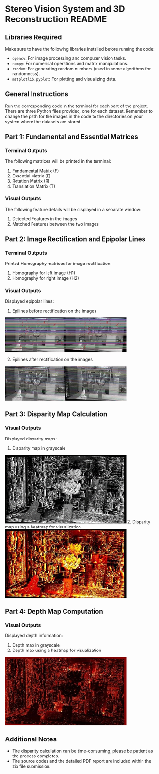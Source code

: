 # Stereo Vision System and 3D Reconstruction README

## Libraries Required

Make sure to have the following libraries installed before running the code:

- `opencv`: For image processing and computer vision tasks.
- `numpy`: For numerical operations and matrix manipulations.
- `random`: For generating random numbers (used in some algorithms for randomness).
- `matplotlib.pyplot`: For plotting and visualizing data.

## General Instructions

Run the corresponding code in the terminal for each part of the project. There are three Python files provided, one for each dataset. Remember to change the path for the images in the code to the directories on your system where the datasets are stored.

## Part 1: Fundamental and Essential Matrices

### Terminal Outputs

The following matrices will be printed in the terminal:
1. Fundamental Matrix (F)
2. Essential Matrix (E)
3. Rotation Matrix (R)
4. Translation Matrix (T)

### Visual Outputs

The following feature details will be displayed in a separate window:
1. Detected Features in the images
2. Matched Features between the two images

## Part 2: Image Rectification and Epipolar Lines

### Terminal Outputs

Printed Homography matrices for image rectification:
1. Homography for left image (H1)
2. Homography for right image (H2)

### Visual Outputs

Displayed epipolar lines:
1. Epilines before rectification on the images

<img src ="Picture4.jpg" width=400/>

2. Epilines after rectification on the images

<img src ="Picture3.jpg" width=400/>

## Part 3: Disparity Map Calculation

### Visual Outputs

Displayed disparity maps:
1. Disparity map in grayscale
<img src ="Picture1.png" width=400/>
2. Disparity map using a heatmap for visualization
<img src ="Picture2.jpg" width=400/>

## Part 4: Depth Map Computation

### Visual Outputs

Displayed depth information:
1. Depth map in grayscale
2. Depth map using a heatmap for visualization
<img src ="Picture5.jpg" width=400/>

## Additional Notes

- The disparity calculation can be time-consuming; please be patient as the process completes.
- The source codes and the detailed PDF report are included within the zip file submission.

